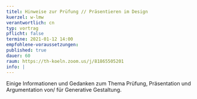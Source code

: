 ```yaml
---
titel: Hinweise zur Prüfung // Präsentieren im Design
kuerzel: w-lmw
verantwortlich: cn
typ: vortrag
pflicht: false
termine: 2021-01-12 14:00
empfohlene-voraussetzungen:
published: true
dauer: 60
raum: https://th-koeln.zoom.us/j/81865505201
info: |
---
```


Einige Informationen und Gedanken zum Thema Prüfung, Präsentation und Argumentation von/ für Generative Gestaltung.